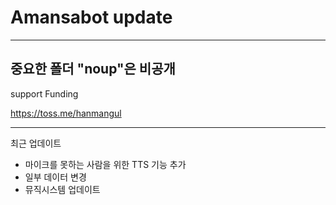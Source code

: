 # Amansabot update

-----

중요한 폴더 "noup"은 비공개
-----
support Funding

https://toss.me/hanmangul

-----
최근 업데이트

- 마이크를 못하는 사람을 위한 TTS 기능 추가
- 일부 데이터 변경
- 뮤직시스템 업데이트